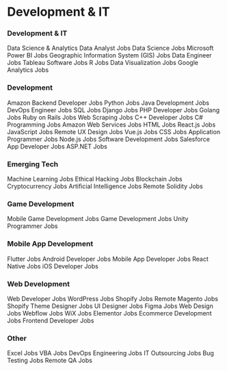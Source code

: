 # Development & IT

### Development & IT
Data Science & Analytics
Data Analyst Jobs
Data Science Jobs
Microsoft Power BI Jobs
Geographic Information System (GIS) Jobs
Data Engineer Jobs
Tableau Software Jobs
R Jobs
Data Visualization Jobs
Google Analytics Jobs

### Development
Amazon Backend Developer Jobs
Python Jobs
Java Development Jobs
DevOps Engineer Jobs
SQL Jobs
Django Jobs
PHP Developer Jobs
Golang Jobs
Ruby on Rails Jobs
Web Scraping Jobs
C++ Developer Jobs
C# Programming Jobs
Amazon Web Services Jobs
HTML Jobs
React.js Jobs
JavaScript Jobs
Remote UX Design Jobs
Vue.js Jobs
CSS Jobs
Application Programmer Jobs
Node.js Jobs
Software Development Jobs
Salesforce App Developer Jobs
ASP.NET Jobs
### Emerging Tech
Machine Learning Jobs
Ethical Hacking Jobs
Blockchain Jobs
Cryptocurrency Jobs
Artificial Intelligence Jobs
Remote Solidity Jobs
### Game Development
Mobile Game Development Jobs
Game Development Jobs
Unity Programmer Jobs
### Mobile App Development
Flutter Jobs
Android Developer Jobs
Mobile App Developer Jobs
React Native Jobs
iOS Developer Jobs
### Web Development
Web Developer Jobs
WordPress Jobs
Shopify Jobs
Remote Magento Jobs
Shopify Theme Designer Jobs
UI Designer Jobs
Figma Jobs
Web Design Jobs
Webflow Jobs
WiX Jobs
Elementor Jobs
Ecommerce Development Jobs
Frontend Developer Jobs
### Other
Excel Jobs
VBA Jobs
DevOps Engineering Jobs
IT Outsourcing Jobs
Bug Testing Jobs
Remote QA Jobs


